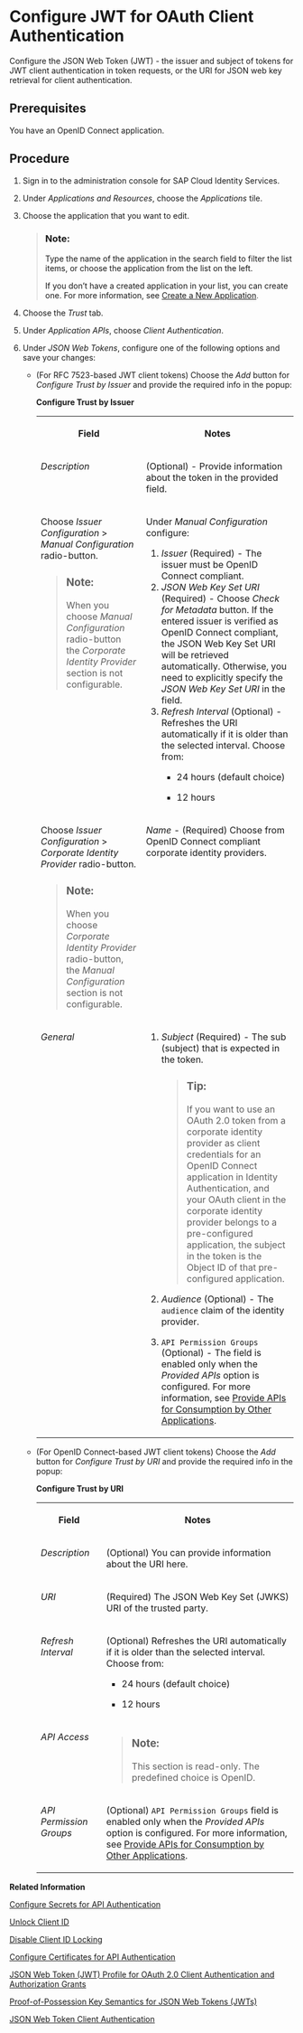 <!-- copy1bdc7291de0e4e529648bfe05856029a -->

# Configure JWT for OAuth Client Authentication

Configure the JSON Web Token \(JWT\) - the issuer and subject of tokens for JWT client authentication in token requests, or the URI for JSON web key retrieval for client authentication.



<a name="copy1bdc7291de0e4e529648bfe05856029a__prereq_lz2_wxt_1tb"/>

## Prerequisites

You have an OpenID Connect application.



## Procedure

1.  Sign in to the administration console for SAP Cloud Identity Services.

2.  Under *Applications and Resources*, choose the *Applications* tile.

3.  Choose the application that you want to edit.

    > ### Note:  
    > Type the name of the application in the search field to filter the list items, or choose the application from the list on the left.
    > 
    > If you don’t have a created application in your list, you can create one. For more information, see [Create a New Application](../Operation-Guide/create-a-new-application-0d4b255.md).

4.  Choose the *Trust* tab.

5.  Under *Application APIs*, choose *Client Authentication*.

6.  Under *JSON Web Tokens*, configure one of the following options and save your changes:

    -   \(For RFC 7523-based JWT client tokens\) Choose the *Add* button for *Configure Trust by Issuer* and provide the required info in the popup:

        **Configure Trust by Issuer**


        <table>
        <tr>
        <th valign="top">

        Field
        
        </th>
        <th valign="top">

        Notes
        
        </th>
        </tr>
        <tr>
        <td valign="top">
        
        *Description*
        
        </td>
        <td valign="top">
        
        \(Optional\) - Provide information about the token in the provided field.
        
        </td>
        </tr>
        <tr>
        <td valign="top">
        
        Choose *Issuer Configuration* \> *Manual Configuration* radio-button.

        > ### Note:  
        > When you choose *Manual Configuration* radio-button the *Corporate Identity Provider* section is not configurable.


        
        </td>
        <td valign="top">
        
        Under *Manual Configuration* configure:

        1.  *Issuer* \(Required\) - The issuer must be OpenID Connect compliant.
        2.  *JSON Web Key Set URI* \(Required\) - Choose *Check for Metadata* button. If the entered issuer is verified as OpenID Connect compliant, the JSON Web Key Set URI will be retrieved automatically. Otherwise, you need to explicitly specify the *JSON Web Key Set URI* in the field.
        3.  *Refresh Interval* \(Optional\) - Refreshes the URI automatically if it is older than the selected interval. Choose from:
            -   24 hours \(default choice\)

            -   12 hours




        
        </td>
        </tr>
        <tr>
        <td valign="top">
        
        Choose *Issuer Configuration* \> *Corporate Identity Provider* radio-button.

        > ### Note:  
        > When you choose *Corporate Identity Provider* radio-button, the *Manual Configuration* section is not configurable.


        
        </td>
        <td valign="top">
        
        *Name* - \(Required\) Choose from OpenID Connect compliant corporate identity providers.
        
        </td>
        </tr>
        <tr>
        <td valign="top">
        
        *General*
        
        </td>
        <td valign="top">
        
        1.  *Subject* \(Required\) - The sub \(subject\) that is expected in the token.

            > ### Tip:  
            > If you want to use an OAuth 2.0 token from a corporate identity provider as client credentials for an OpenID Connect application in Identity Authentication, and your OAuth client in the corporate identity provider belongs to a pre-configured application, the subject in the token is the Object ID of that pre-configured application.

        2.  *Audience* \(Optional\) - The `audience` claim of the identity provider.
        3.  `API Permission Groups` \(Optional\) - The field is enabled only when the *Provided APIs* option is configured. For more information, see [Provide APIs for Consumption by Other Applications](provide-apis-for-consumption-by-other-applications-9d2fe83.md).


        
        </td>
        </tr>
        </table>
        
    -   \(For OpenID Connect-based JWT client tokens\) Choose the *Add* button for *Configure Trust by URI* and provide the required info in the popup:

        **Configure Trust by URI**


        <table>
        <tr>
        <th valign="top">

        Field
        
        </th>
        <th valign="top">

        Notes
        
        </th>
        </tr>
        <tr>
        <td valign="top">
        
        *Description*
        
        </td>
        <td valign="top">
        
        \(Optional\) You can provide information about the URI here.
        
        </td>
        </tr>
        <tr>
        <td valign="top">
        
        *URI*
        
        </td>
        <td valign="top">
        
        \(Required\) The JSON Web Key Set \(JWKS\) URI of the trusted party.
        
        </td>
        </tr>
        <tr>
        <td valign="top">
        
        *Refresh Interval*
        
        </td>
        <td valign="top">
        
        \(Optional\) Refreshes the URI automatically if it is older than the selected interval. Choose from:

        -   24 hours \(default choice\)

        -   12 hours



        
        </td>
        </tr>
        <tr>
        <td valign="top">
        
        *API Access*
        
        </td>
        <td valign="top">
        
        > ### Note:  
        > This section is read-only. The predefined choice is OpenID.


        
        </td>
        </tr>
        <tr>
        <td valign="top">
        
        *API Permission Groups*
        
        </td>
        <td valign="top">
        
        \(Optional\) `API Permission Groups` field is enabled only when the *Provided APIs* option is configured. For more information, see [Provide APIs for Consumption by Other Applications](provide-apis-for-consumption-by-other-applications-9d2fe83.md).
        
        </td>
        </tr>
        </table>
        


**Related Information**  


[Configure Secrets for API Authentication](configure-secrets-for-api-authentication-9ea13fe.md "This document describes how developers configure secrets with scopes and validity for client authentication.")

[Unlock Client ID](unlock-client-id-e5a6b85.md "Unlock the client ID after five failed logon attempts before the automatic unlock time of 60 minutes has passed.")

[Disable Client ID Locking](disable-client-id-locking-aa38152.md "You can disable the automatic lock of the client ID after five failed logon attempts.")

[Configure Certificates for API Authentication](configure-certificates-for-api-authentication-47e9866.md "This document describes how developers configure the certificates used for authentication when the API methods and OpenID Connect scenarios of Identity Authentication are used.")

[JSON Web Token \(JWT\) Profile for OAuth 2.0 Client Authentication and Authorization Grants](https://www.rfc-editor.org/rfc/rfc7523)

[Proof-of-Possession Key Semantics for JSON Web Tokens \(JWTs\)](https://www.rfc-editor.org/rfc/rfc7800.html)

[JSON Web Token Client Authentication](https://openid.net/specs/openid-connect-core-1_0.html#ClientAuthentication)

